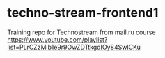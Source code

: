 # techno-stream-frontend1
Training repo for Technostream from mail.ru course https://www.youtube.com/playlist?list=PLrCZzMib1e9r9OwZDTtkgdIOy84SwICKu
